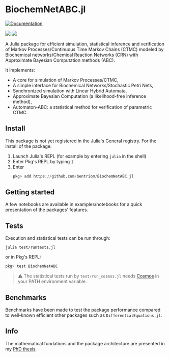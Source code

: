 
BiochemNetABC.jl 
==================

<!--
![Pipeline status](https://gitlab-research.centralesupelec.fr/2017bentrioum/markovprocesses.jl/badges/master/pipeline.svg)
-->
[![Documentation](https://github.com/bentriom/BiochemNetABC.jl/actions/workflows/doc.yml/badge.svg)](https://bentriom.github.io/BiochemNetABC.jl/dev/)

[![](https://img.shields.io/badge/docs-latest-blue.svg)](https://bentriom.github.io/BiochemNetABC.jl/dev/)
[![](https://img.shields.io/badge/docs-stable-blue.svg)](https://bentriom.github.io/BiochemNetABC.jl/stable/)

A Julia package for efficient simulation, statistical inference and verification of 
Markov Processes/Continuous Time Markov Chains (CTMC) modeled by Biochemical networks/Chemical Reaction Networks (CRN) 
with Approximate Bayesian Computation methods (ABC).

It implements:

* A core for simulation of Markov Processes/CTMC,
* A simple interface for Biochemical Networks/Stochastic Petri Nets,
* Synchronized simulation with Linear Hybrid Automata.
* Approximate Bayesian Computation (a likelihood-free inference method),
* Automaton-ABC: a statistical method for verification of parametric CTMC.

<!--
## Resources

* **Documentation**: <https://2017bentrioum.pages.centralesupelec.fr/markovprocesses.jl/public>
-->

## Install

This package is not yet registered in the Julia's General registry. For the install of the package:

1. Launch Julia's REPL (for example by entering `julia` in the shell)
2. Enter Pkg's REPL by typing `]`
3. Enter
   ```julia
   pkg> add https://github.com/bentriom/BiochemNetABC.jl
   ```

## Getting started 

A few notebooks are available in examples/notebooks for a quick presentation of the packages' features.

## Tests

Execution and statistical tests can be run through:

`julia test/runtests.jl`

or in Pkg's REPL:

```julia
pkg> test BiochemNetABC
```

> :warning: The statistical tests run by `test/run_cosmos.jl` needs [Cosmos](http://cosmos.lacl.fr/) in your PATH environment variable.

## Benchmarks

Benchmarks have been made to test the package performance compared to well-known efficient other packages such as `DifferentialEquations.jl`.

## Info

The mathematical fundations and the package architecture are presented in my [PhD thesis](https://theses.hal.science/tel-03621447).

